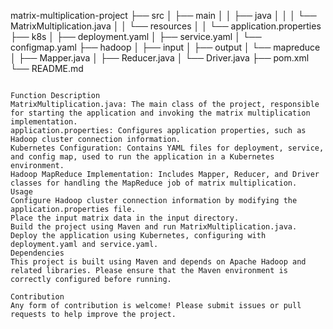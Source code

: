 
matrix-multiplication-project
├── src
│   ├── main
│   │   ├── java
│   │   │   └── MatrixMultiplication.java
│   │   └── resources
│   │       └── application.properties
├── k8s
│   ├── deployment.yaml
│   ├── service.yaml
│   └── configmap.yaml
├── hadoop
│   ├── input
│   ├── output
│   └── mapreduce
│       ├── Mapper.java
│       ├── Reducer.java
│       └── Driver.java
├── pom.xml
└── README.md
```

Function Description
MatrixMultiplication.java: The main class of the project, responsible for starting the application and invoking the matrix multiplication implementation.
application.properties: Configures application properties, such as Hadoop cluster connection information.
Kubernetes Configuration: Contains YAML files for deployment, service, and config map, used to run the application in a Kubernetes environment.
Hadoop MapReduce Implementation: Includes Mapper, Reducer, and Driver classes for handling the MapReduce job of matrix multiplication.
Usage
Configure Hadoop cluster connection information by modifying the application.properties file.
Place the input matrix data in the input directory.
Build the project using Maven and run MatrixMultiplication.java.
Deploy the application using Kubernetes, configuring with deployment.yaml and service.yaml.
Dependencies
This project is built using Maven and depends on Apache Hadoop and related libraries. Please ensure that the Maven environment is correctly configured before running.

Contribution
Any form of contribution is welcome! Please submit issues or pull requests to help improve the project.